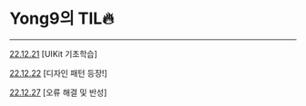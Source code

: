 # Yong9의 TIL🔥


---

[22.12.21](https://github.com/HiImYong99/TIL-Today-I-Learn/blob/main/22.12.21.md) [UIKit 기초학습]

[22.12.22](https://github.com/HiImYong99/TIL-Today-I-Learn/blob/main/22.12.22.md) [디자인 패턴 등장!]

[22.12.27](https://github.com/HiImYong99/TIL-Today-I-Learn/blob/main/22.12.27.md) [오류 해결 및 반성]
